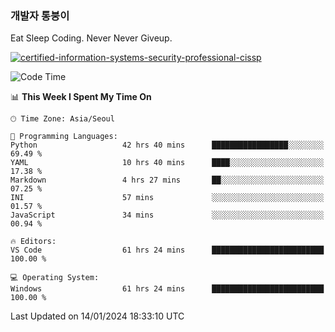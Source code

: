### 개발자 통붕이
Eat Sleep Coding.
Never Never Giveup.

[![certified-information-systems-security-professional-cissp](https://user-images.githubusercontent.com/44606727/157613689-acd84ec6-5f8f-4e79-89d9-a8d51f033634.png)](https://www.credly.com/badges/f394a010-85a0-450b-9136-8043af01d71c/public_url)

<!--START_SECTION:waka-->
![Code Time](http://img.shields.io/badge/Code%20Time-2%2C378%20hrs%2013%20mins-blue)

📊 **This Week I Spent My Time On** 

```text
🕑︎ Time Zone: Asia/Seoul

💬 Programming Languages: 
Python                   42 hrs 40 mins      █████████████████░░░░░░░░   69.49 % 
YAML                     10 hrs 40 mins      ████░░░░░░░░░░░░░░░░░░░░░   17.38 % 
Markdown                 4 hrs 27 mins       ██░░░░░░░░░░░░░░░░░░░░░░░   07.25 % 
INI                      57 mins             ░░░░░░░░░░░░░░░░░░░░░░░░░   01.57 % 
JavaScript               34 mins             ░░░░░░░░░░░░░░░░░░░░░░░░░   00.94 % 

🔥 Editors: 
VS Code                  61 hrs 24 mins      █████████████████████████   100.00 % 

💻 Operating System: 
Windows                  61 hrs 24 mins      █████████████████████████   100.00 % 
```


 Last Updated on 14/01/2024 18:33:10 UTC
<!--END_SECTION:waka-->
